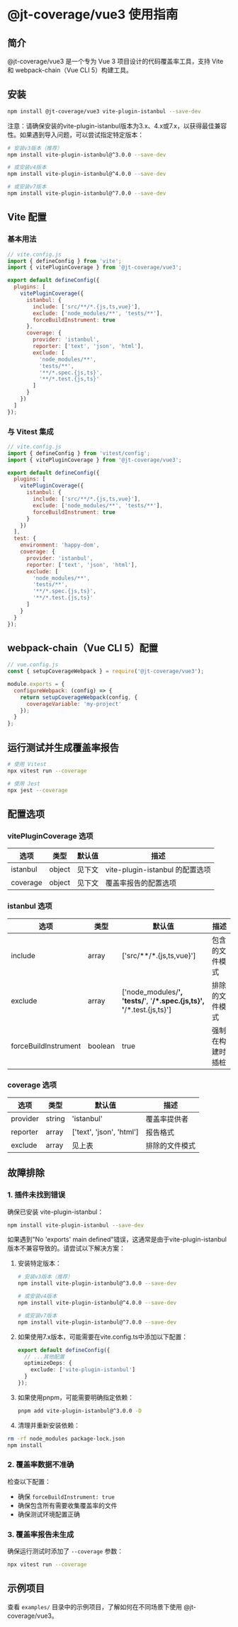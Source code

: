 # @jt-coverage/vue3 使用指南

## 简介

@jt-coverage/vue3 是一个专为 Vue 3 项目设计的代码覆盖率工具，支持 Vite 和 webpack-chain（Vue CLI 5）构建工具。

## 安装

```bash
npm install @jt-coverage/vue3 vite-plugin-istanbul --save-dev
```

注意：请确保安装的vite-plugin-istanbul版本为3.x、4.x或7.x，以获得最佳兼容性。如果遇到导入问题，可以尝试指定特定版本：

```bash
# 安装v3版本（推荐）
npm install vite-plugin-istanbul@^3.0.0 --save-dev

# 或安装v4版本
npm install vite-plugin-istanbul@^4.0.0 --save-dev

# 或安装v7版本
npm install vite-plugin-istanbul@^7.0.0 --save-dev
```

## Vite 配置

### 基本用法

```javascript
// vite.config.js
import { defineConfig } from 'vite';
import { vitePluginCoverage } from '@jt-coverage/vue3';

export default defineConfig({
  plugins: [
    vitePluginCoverage({
      istanbul: {
        include: ['src/**/*.{js,ts,vue}'],
        exclude: ['node_modules/**', 'tests/**'],
        forceBuildInstrument: true
      },
      coverage: {
        provider: 'istanbul',
        reporter: ['text', 'json', 'html'],
        exclude: [
          'node_modules/**',
          'tests/**',
          '**/*.spec.{js,ts}',
          '**/*.test.{js,ts}'
        ]
      }
    })
  ]
});
```

### 与 Vitest 集成

```javascript
// vite.config.js
import { defineConfig } from 'vitest/config';
import { vitePluginCoverage } from '@jt-coverage/vue3';

export default defineConfig({
  plugins: [
    vitePluginCoverage({
      istanbul: {
        include: ['src/**/*.{js,ts,vue}'],
        exclude: ['node_modules/**', 'tests/**'],
        forceBuildInstrument: true
      }
    })
  ],
  test: {
    environment: 'happy-dom',
    coverage: {
      provider: 'istanbul',
      reporter: ['text', 'json', 'html'],
      exclude: [
        'node_modules/**',
        'tests/**',
        '**/*.spec.{js,ts}',
        '**/*.test.{js,ts}'
      ]
    }
  }
});
```

## webpack-chain（Vue CLI 5）配置

```javascript
// vue.config.js
const { setupCoverageWebpack } = require('@jt-coverage/vue3');

module.exports = {
  configureWebpack: (config) => {
    return setupCoverageWebpack(config, {
      coverageVariable: 'my-project'
    });
  }
};
```

## 运行测试并生成覆盖率报告

```bash
# 使用 Vitest
npx vitest run --coverage

# 使用 Jest
npx jest --coverage
```

## 配置选项

### vitePluginCoverage 选项

| 选项 | 类型 | 默认值 | 描述 |
|------|------|--------|------|
| istanbul | object | 见下文 | vite-plugin-istanbul 的配置选项 |
| coverage | object | 见下文 | 覆盖率报告的配置选项 |

### istanbul 选项

| 选项 | 类型 | 默认值 | 描述 |
|------|------|--------|------|
| include | array | ['src/**/*.{js,ts,vue}'] | 包含的文件模式 |
| exclude | array | ['node_modules/**', 'tests/**', '**/*.spec.{js,ts}', '**/*.test.{js,ts}'] | 排除的文件模式 |
| forceBuildInstrument | boolean | true | 强制在构建时插桩 |

### coverage 选项

| 选项 | 类型 | 默认值 | 描述 |
|------|------|--------|------|
| provider | string | 'istanbul' | 覆盖率提供者 |
| reporter | array | ['text', 'json', 'html'] | 报告格式 |
| exclude | array | 见上表 | 排除的文件模式 |

## 故障排除

### 1. 插件未找到错误

确保已安装 vite-plugin-istanbul：

```bash
npm install vite-plugin-istanbul --save-dev
```

如果遇到"No 'exports' main defined"错误，这通常是由于vite-plugin-istanbul版本不兼容导致的。请尝试以下解决方案：

1. 安装特定版本：
   ```bash
   # 安装v3版本（推荐）
   npm install vite-plugin-istanbul@^3.0.0 --save-dev
   
   # 或安装v4版本
   npm install vite-plugin-istanbul@^4.0.0 --save-dev
   
   # 或安装v7版本
   npm install vite-plugin-istanbul@^7.0.0 --save-dev
   ```

2. 如果使用7.x版本，可能需要在vite.config.ts中添加以下配置：
     ```typescript
     export default defineConfig({
       // ...其他配置
       optimizeDeps: {
         exclude: ['vite-plugin-istanbul']
       }
     });
     ```

  3. 如果使用pnpm，可能需要明确指定依赖：
     ```bash
     pnpm add vite-plugin-istanbul@^3.0.0 -D
     ```

   4. 清理并重新安装依赖：
   ```bash
   rm -rf node_modules package-lock.json
   npm install
   ```

### 2. 覆盖率数据不准确

检查以下配置：
- 确保 `forceBuildInstrument: true`
- 确保包含所有需要收集覆盖率的文件
- 确保测试环境配置正确

### 3. 覆盖率报告未生成

确保运行测试时添加了 `--coverage` 参数：

```bash
npx vitest run --coverage
```

## 示例项目

查看 `examples/` 目录中的示例项目，了解如何在不同场景下使用 @jt-coverage/vue3。